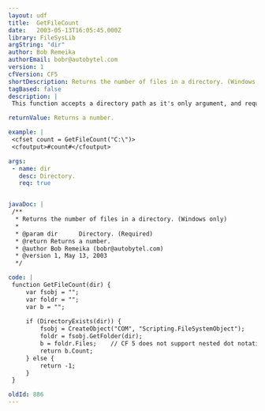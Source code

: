 ```yaml
---
layout: udf
title:  GetFileCount
date:   2003-05-13T16:05:45.000Z
library: FileSysLib
argString: "dir"
author: Bob Remeika
authorEmail: bobr@autobytel.com
version: 1
cfVersion: CF5
shortDescription: Returns the number of files in a directory. (Windows only)
tagBased: false
description: |
 This function accepts a directory path as it's only argument, and requires the Windows Scripting Runtime host to work.

returnValue: Returns a number.

example: |
 <cfset count = GetFileCount("C:\")>
 <cfoutput>#count#</cfoutput>

args:
 - name: dir
   desc: Directory.
   req: true


javaDoc: |
 /**
  * Returns the number of files in a directory. (Windows only)
  * 
  * @param dir      Directory. (Required)
  * @return Returns a number. 
  * @author Bob Remeika (bobr@autobytel.com) 
  * @version 1, May 13, 2003 
  */

code: |
 function GetFileCount(dir) {
     var fsobj = "";
     var foldr = "";
     var b = "";
     
     if (DirectoryExists(dir)) {
         fsobj = CreateObject("COM", "Scripting.FileSystemObject");
         foldr = fsobj.GetFolder(dir);
         b = foldr.Files;    // CF 5 does not support nested dot notation.
         return b.Count;
     } else {
         return -1;
     }
 }

oldId: 886
---
```


